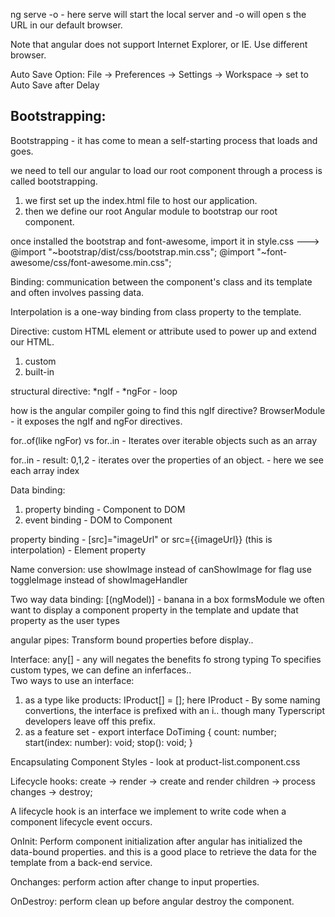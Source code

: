 

ng serve -o - here serve will start the local server and -o will open s the URL in our default browser.

Note that angular does not support Internet Explorer, or IE. Use different browser.

Auto Save Option: File -> Preferences -> Settings -> Workspace -> set to Auto Save after Delay

Bootstrapping:
-------------

Bootstrapping - it has come to mean a self-starting process that loads and goes.

we need to tell our angular to load our root component through a process is called bootstrapping. 

1. we first set up the index.html file to host our application. 
2. then we define our root  Angular module to bootstrap our root component.

once installed the bootstrap and font-awesome, import it in style.css ---> @import "~bootstrap/dist/css/bootstrap.min.css";
@import "~font-awesome/css/font-awesome.min.css";


Binding:
communication between the component's class and its template and often involves passing data.

Interpolation is a one-way binding from class property to the template.

Directive:
custom HTML element or attribute used to power up and extend our HTML.
1. custom
2. built-in

structural directive: 
*ngIf -  *ngFor - loop

how is the angular compiler going to find this ngIf directive?
BrowserModule - it exposes the ngIf and ngFor directives.

for..of(like ngFor)  vs for..in - Iterates over iterable objects such as an array


for..in - result: 0,1,2 - iterates over the properties of an object. - here we see each array index 

Data binding:
1. property binding - Component to DOM
2. event binding - DOM to Component

property binding -  [src]="imageUrl" or src={{imageUrl}} (this is interpolation) - Element property

Name conversion:
use showImage instead of canShowImage for flag
use toggleImage instead of showImageHandler 

Two way data binding: [(ngModel)] - banana in a box
formsModule
we often want to display a component property in the template and update that property as the user types 

angular pipes:
Transform bound properties before display..

Interface:
any[] - any will negates the benefits fo strong typing
 To specifies custom types, we can define an inferfaces..\
 Two ways to use an interface:

1. as a type like products: IProduct[] = [];
here IProduct - By some naming convertions, the interface is prefixed with an i.. though many Typerscript developers leave off this prefix.
2. as a feature set -
export interface DoTiming {
    count: number;
    start(index: number): void;
    stop(): void;
}

Encapsulating Component Styles - look at product-list.component.css

Lifecycle hooks:
create -> render -> create and render children -> process changes -> destroy;

A lifecycle hook is an interface we implement to write code when a component lifecycle event occurs.

OnInit: Perform component initialization after angular has initialized the data-bound properties.
and this is a good place to retrieve the data for the template from a back-end service.

Onchanges: perform action after change to input properties.

OnDestroy: perform clean up before angular destroy the component.

